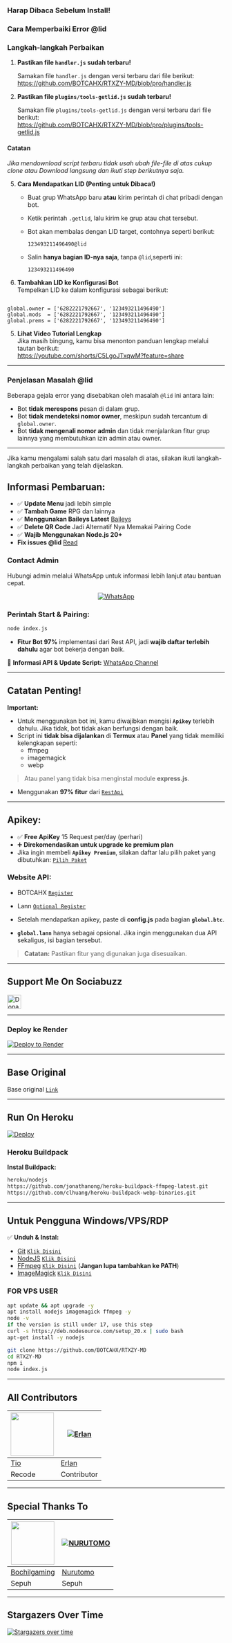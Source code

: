 ### Harap Dibaca Sebelum Install!

### Cara Memperbaiki Error @lid

### Langkah-langkah Perbaikan

1. **Pastikan file `handler.js` sudah terbaru!**


   Samakan file `handler.js` dengan versi terbaru dari file berikut:  
   https://github.com/BOTCAHX/RTXZY-MD/blob/pro/handler.js

3. **Pastikan file `plugins/tools-getlid.js` sudah terbaru!**


   Samakan file `plugins/tools-getlid.js` dengan versi terbaru dari file berikut:  
   https://github.com/BOTCAHX/RTXZY-MD/blob/pro/plugins/tools-getlid.js
   
#### Catatan
_Jika mendownload script terbaru tidak usah ubah file-file di atas cukup clone atau Download langsung dan ikuti step berikutnya saja._

5. **Cara Mendapatkan LID (Penting untuk Dibaca!)**  
   - Buat grup WhatsApp baru **atau** kirim perintah di chat pribadi dengan bot.  
   - Ketik perintah `.getlid`, lalu kirim ke grup atau chat tersebut.  
   - Bot akan membalas dengan LID target, contohnya seperti berikut:

     ```
     123493211496490@lid
     ```

   - Salin **hanya bagian ID-nya saja**, tanpa `@lid`,seperti ini:

     ```
     123493211496490
     ```


6. **Tambahkan LID ke Konfigurasi Bot**  
   Tempelkan LID ke dalam konfigurasi sebagai berikut:
```

global.owner = ['6282221792667', '123493211496490']
global.mods  = ['6282221792667', '123493211496490']
global.prems = ['6282221792667', '123493211496490']

```

5. **Lihat Video Tutorial Lengkap**  
Jika masih bingung, kamu bisa menonton panduan lengkap melalui tautan berikut:  
https://youtube.com/shorts/C5LgoJTxqwM?feature=share

---

### Penjelasan Masalah @lid

Beberapa gejala error yang disebabkan oleh masalah `@lid` ini antara lain:
- Bot **tidak merespons** pesan di dalam grup.
- Bot **tidak mendeteksi nomor owner**, meskipun sudah tercantum di `global.owner`.
- Bot **tidak mengenali nomor admin** dan tidak menjalankan fitur grup lainnya yang membutuhkan izin admin atau owner.

---

Jika kamu mengalami salah satu dari masalah di atas, silakan ikuti langkah-langkah perbaikan yang telah dijelaskan.

**Informasi Pembaruan:**  
----  
- ✅ **Update Menu** jadi lebih simple  
- ✅ **Tambah Game** RPG dan lainnya  
- ✅ **Menggunakan Baileys Latest**  [Baileys](https://github.com/WhiskeySockets/Baileys)
- ✅ **Delete QR Code** Jadi Alternatif Nya Memakai Pairing Code
- ✅ **Wajib Menggunakan Node.js 20+**
- **Fix issues @lid** [Read](https://github.com/BOTCAHX/RTXZY-MD#langkah-langkah-Perbaikan)


### Contact Admin
Hubungi admin melalui WhatsApp untuk informasi lebih lanjut atau bantuan cepat.

<p align="center">
  <a href="https://wa.me/6282221792667">
    <img src="https://img.shields.io/badge/WhatsApp-25D366?style=for-the-badge&logo=whatsapp&logoColor=white" alt="WhatsApp">
  </a>
</p>

### **Perintah Start & Pairing:**  
```bash
node index.js
```  

- **Fitur Bot 97%** implementasi dari Rest API, jadi **wajib daftar terlebih dahulu** agar bot bekerja dengan baik.  

📢 **Informasi API & Update Script:** [WhatsApp Channel](https://whatsapp.com/channel/0029Va8ZH8fFXUuc69TGVw1q)  

----  

## Catatan Penting!  
**Important:**  

- Untuk menggunakan bot ini, kamu diwajibkan mengisi **`Apikey`** terlebih dahulu. Jika tidak, bot tidak akan berfungsi dengan baik.  
- Script ini **tidak bisa dijalankan** di **Termux** atau **Panel** yang tidak memiliki kelengkapan seperti:  
  - ffmpeg  
  - imagemagick  
  - webp  

> Atau panel yang tidak bisa menginstal module **express.js**.  

- Menggunakan **97% fitur** dari [`RestApi`](https://api.botcahx.eu.org)  

----  

## Apikey:  
- ✅ **Free ApiKey** 15 Request per/day (perhari)  
- ➕ **Direkomendasikan untuk upgrade ke premium plan**  
- Jika ingin membeli **`Apikey Premium`**, silakan daftar lalu pilih paket yang dibutuhkan: [`Pilih Paket`](https://api.botcahx.eu.org/price)  

### **Website API:**  
- BOTCAHX [`Register`](https://api.botcahx.eu.org)  
- Lann [`Optional Register`](https://api.betabotz.eu.org)  
- Setelah mendapatkan apikey, paste di **config.js** pada bagian **`global.btc`**.  

- **`global.lann`** hanya sebagai opsional. Jika ingin menggunakan dua API sekaligus, isi bagian tersebut.  

> **Catatan:** Pastikan fitur yang digunakan juga disesuaikan.  

---  

## **Support Me On Sociabuzz**  

<a href="https://qris.zone.id/qviqy41iq" target="_blank"><img src="https://img.shields.io/badge/Buy_Me_A_Coffee-FFDD00?style=for-the-badge&logo=buy-me-a-coffee&logoColor=black" height="32px" alt="Donate"></a>  

---  

### **Deploy ke Render**  

[![Deploy to Render](https://render.com/images/deploy-to-render-button.svg)](https://dashboard.render.com/blueprint/new?repo=https%3A%2F%2Fgithub.com%2FBOTCAHX%2FRTXZY-MD)  

---  

## **Base Original**  
Base original [`Link`](https://github.com/HelgaIlham/ZukaBet)  

---  

## **Run On Heroku**  

[![Deploy](https://www.herokucdn.com/deploy/button.svg)](https://heroku.com/deploy?template=https://github.com/BOTCAHX/RTXZY-MD)  

### **Heroku Buildpack**  

**Instal Buildpack:**  
```bash
heroku/nodejs
https://github.com/jonathanong/heroku-buildpack-ffmpeg-latest.git
https://github.com/clhuang/heroku-buildpack-webp-binaries.git
```  

---  

## **Untuk Pengguna Windows/VPS/RDP**  

✅ **Unduh & Instal:**  
- [Git](https://git-scm.com/downloads) [`Klik Disini`](https://git-scm.com/downloads)  
- [NodeJS](https://nodejs.org/en/download) [`Klik Disini`](https://nodejs.org/en/download)  
- [FFmpeg](https://ffmpeg.org/download.html) [`Klik Disini`](https://ffmpeg.org/download.html) (**Jangan lupa tambahkan ke PATH**)  
- [ImageMagick](https://imagemagick.org/script/download.php) [`Klik Disini`](https://imagemagick.org/script/download.php)  

### FOR VPS USER
```bash
apt update && apt upgrade -y
apt install nodejs imagemagick ffmpeg -y
node -v
if the version is still under 17, use this step
curl -s https://deb.nodesource.com/setup_20.x | sudo bash
apt-get install -y nodejs
```

```bash
git clone https://github.com/BOTCAHX/RTXZY-MD
cd RTXZY-MD
npm i
node index.js
```  


---  

## **All Contributors**  
<a href="https://github.com/BOTCAHX"><img src="https://github.com/BOTCAHX.png?size=100" width="100" height="100"></a> | [![Erlan](https://github.com/ERLANRAHMAT.png?size=100)](https://github.com/ERLANRAHMAT)  
---|---  
[Tio](https://github.com/BOTCAHX)  | [Erlan](https://github.com/ERLANRAHMAT)  
Recode | Contributor  

---  

## **Special Thanks To**  
<a href="https://github.com/BochilGaming"><img src="https://github.com/BochilGaming.png?size=100" width="100" height="100"></a> | [![NURUTOMO](https://github.com/Nurutomo.png?size=100)](https://github.com/Nurutomo)  
---|---  
[Bochilgaming](https://github.com/BochilGaming)  | [Nurutomo](https://github.com/Nurutomo)  
Sepuh | Sepuh  

---  

## **Stargazers Over Time**  
[![Stargazers over time](https://starchart.cc/BOTCAHX/RTXZY-MD.svg?background=%23FFFFFF&axis=%23333333&line=%23e76060)](https://starchart.cc/BOTCAHX/RTXZY-MD)  
